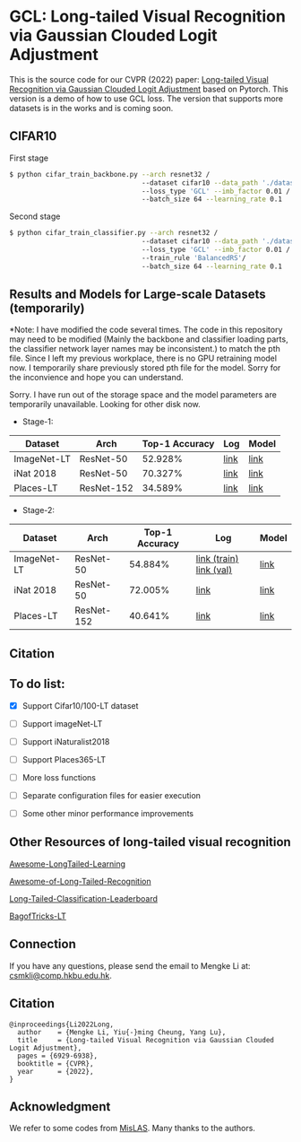 # GCL: Long-tailed Visual Recognition via Gaussian Clouded Logit Adjustment
This is the source code for our CVPR (2022) paper: [Long-tailed Visual Recognition via Gaussian Clouded Logit Adjustment](https://openaccess.thecvf.com/content/CVPR2022/html/Li_Long-Tailed_Visual_Recognition_via_Gaussian_Clouded_Logit_Adjustment_CVPR_2022_paper.html) based on Pytorch. 
This version is a demo of how to use GCL loss. The version that supports more datasets is in the works and is coming soon.

## CIFAR10
First stage
```bash
$ python cifar_train_backbone.py --arch resnet32 /
                                 --dataset cifar10 --data_path './dataset/data_img' /
                                 --loss_type 'GCL' --imb_factor 0.01 /
                                 --batch_size 64 --learning_rate 0.1 
```
Second stage
```bash
$ python cifar_train_classifier.py --arch resnet32 /
                                 --dataset cifar10 --data_path './dataset/data_img' /
                                 --loss_type 'GCL' --imb_factor 0.01 /
                                 --train_rule 'BalancedRS'/
                                 --batch_size 64 --learning_rate 0.1 
```

## Results and Models for Large-scale Datasets (temporarily)

*Note: I have modified the code several times. The code in this repository may need to be modified (Mainly the backbone and classifier loading parts, the classifier network layer names may be inconsistent.) to match the pth file. Since I left my previous workplace, there is no GPU retraining model now. I temporarily share previously stored pth file for the model. Sorry for the inconvience and hope you can understand.

Sorry. I have run out of the storage space and the model parameters are temporarily unavailable. Looking for other disk now.

* Stage-1:

| Dataset     | Arch       | Top-1 Accuracy | Log           | Model |
| ----------- | ---------- | -------------- | ------------- | ----- |
| ImageNet-LT | ResNet-50  | 52.928%        | [link](https://lifehkbueduhk-my.sharepoint.com/:u:/g/personal/18482244_life_hkbu_edu_hk/EYro8K-qsKJOvkPf3RJrn6oBnd98VXIQlkrCnQLoex-U8Q?e=2TJOaF)        | [link](https://lifehkbueduhk-my.sharepoint.com/:u:/g/personal/18482244_life_hkbu_edu_hk/EYro8K-qsKJOvkPf3RJrn6oBnd98VXIQlkrCnQLoex-U8Q?e=2TJOaF)  |
| iNat 2018   | ResNet-50  | 70.327%        | [link](https://lifehkbueduhk-my.sharepoint.com/:u:/g/personal/18482244_life_hkbu_edu_hk/EfVPDmTDauhHvx8ys0-QKHABEJt0hFZtyn_7HYRxekiTUQ?e=Uhat9r)       | [link](https://lifehkbueduhk-my.sharepoint.com/:u:/g/personal/18482244_life_hkbu_edu_hk/EbCsmx-xbg9Aq2m8sRUsMGMBxyxprq1xTmsjlAjqJFd9lQ?e=B9Pojb) |
| Places-LT   | ResNet-152 | 34.589%        | [link](https://lifehkbueduhk-my.sharepoint.com/:u:/g/personal/18482244_life_hkbu_edu_hk/ERdVRvw1a6tFkxXFRsMLSWIB5PVqjzQ_J_Lejct96r1eGQ?e=DOghYk)        | [link](https://lifehkbueduhk-my.sharepoint.com/:u:/g/personal/18482244_life_hkbu_edu_hk/EeZKudpg0WVAm0LDkY2EIzMBIA88fzyUobI4UCY5wkP4tg)  |

* Stage-2:

| Dataset     | Arch       | Top-1 Accuracy | Log           | Model |
| ----------- | ---------- | -------------- | ------------- | ----- |
| ImageNet-LT | ResNet-50  | 54.884%        | [link (train)](https://lifehkbueduhk-my.sharepoint.com/:x:/g/personal/18482244_life_hkbu_edu_hk/EdjYUsWSEyhHih_77ETKo6QBffmR0_weBek8sXuT2E6SBQ?e=IHQ2mz) [link (val)](https://lifehkbueduhk-my.sharepoint.com/:x:/g/personal/18482244_life_hkbu_edu_hk/EXzcoAhffupAjgq2UidEBSMBxuT5g8C2GmFjSsvQ2gpmpg)| [link](https://lifehkbueduhk-my.sharepoint.com/:u:/g/personal/18482244_life_hkbu_edu_hk/EfS6Y3e0AvlCg4Gawwcoo7QBpHPrN4ckDylxaAfIvHoJiA)  |
| iNat 2018   | ResNet-50  | 72.005%        | [link](https://lifehkbueduhk-my.sharepoint.com/:u:/g/personal/18482244_life_hkbu_edu_hk/Edg2j7yW-HRMi4jrrbE0n70BCUZ9_L82pTyek9yp60cwUQ?e=kJxfUJ)    | [link](https://lifehkbueduhk-my.sharepoint.com/:u:/g/personal/18482244_life_hkbu_edu_hk/EbFwr8fJNdxFiPfoE64-j5UB4e0MKxOZgdLQ_qACR9tsbA?e=YvRnv2)   |
| Places-LT   | ResNet-152 | 40.641%          | [link](https://lifehkbueduhk-my.sharepoint.com/:u:/g/personal/18482244_life_hkbu_edu_hk/EXucyzMKExlFlcCDEif8mF4BcFNMt7M50igHF_C7IFwjqg?e=0eiFaa)  | [link](https://lifehkbueduhk-my.sharepoint.com/:u:/g/personal/18482244_life_hkbu_edu_hk/Eexoqm9t4ylGqKNW2N_0LFsBgEz-_NtUdRAYHZyyRPfHWQ?e=2xfKXh)  |

## <a name="Citation"></a>Citation

## To do list:
- [x] Support Cifar10/100-LT dataset
- [ ] Support imageNet-LT
- [ ] Support iNaturalist2018
- [ ] Support Places365-LT
- [ ] More loss functions
- [ ] Separate configuration files for easier execution
- [ ] Some other minor performance improvements


## Other Resources of long-tailed visual recognition
[Awesome-LongTailed-Learning](https://github.com/Vanint/Awesome-LongTailed-Learning)

[Awesome-of-Long-Tailed-Recognition](https://github.com/zwzhang121/Awesome-of-Long-Tailed-Recognition)

[Long-Tailed-Classification-Leaderboard](https://github.com/yanyanSann/Long-Tailed-Classification-Leaderboard)

[BagofTricks-LT](https://github.com/zhangyongshun/BagofTricks-LT)

## Connection
If you have any questions, please send the email to Mengke Li at: csmkli@comp.hkbu.edu.hk.

## Citation
```
@inproceedings{Li2022Long,
  author    = {Mengke Li, Yiu{-}ming Cheung, Yang Lu},
  title     = {Long-tailed Visual Recognition via Gaussian Clouded Logit Adjustment},
  pages = {6929-6938},
  booktitle = {CVPR},
  year      = {2022},
}
```
## Acknowledgment
We refer to some codes from [MisLAS](https://github.com/dvlab-research/MiSLAS). Many thanks to the authors.
